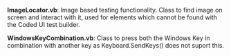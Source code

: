 <b>ImageLocator.vb</b>: Image based testing functionality. Class to find image on screen and interact with it, used for elements which cannot be found with the Coded UI test builder.

<b>WindowsKeyCombination.vb</b>: Class to press both the Windows Key in combination with another key as Keyboard.SendKeys() does not suport this.

